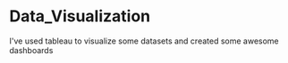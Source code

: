 # Data_Visualization
I've used tableau to visualize some datasets and created some awesome dashboards
